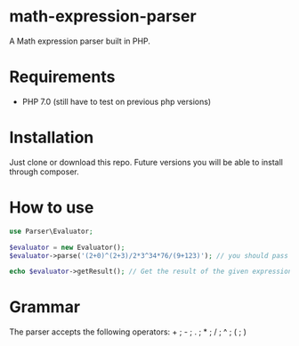 # math-expression-parser
A Math expression parser built in PHP.

# Requirements
* PHP 7.0 (still have to test on previous php versions)

# Installation
Just clone or download this repo. Future versions you will be able to install through composer.

# How to use
```php
use Parser\Evaluator;

$evaluator = new Evaluator();
$evaluator->parse('(2+0)^(2+3)/2*3^34*76/(9+123)'); // you should pass a string as argument

echo $evaluator->getResult(); // Get the result of the given expression on parse function

```

# Grammar

The parser accepts the following operators: +  ; - ; . ; * ; / ; ^ ; ( ; )
